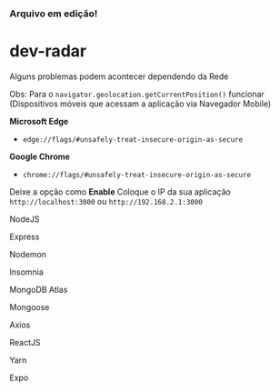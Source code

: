 ### Arquivo em edição!

# dev-radar

Alguns problemas podem acontecer dependendo da Rede

Obs: Para o `navigator.geolocation.getCurrentPosition()` funcionar (Dispositivos móveis que acessam a aplicação via Navegador Mobile)

**Microsoft Edge**

- `edge://flags/#unsafely-treat-insecure-origin-as-secure` 

**Google Chrome**

- `chrome://flags/#unsafely-treat-insecure-origin-as-secure` 


Deixe a opção como **Enable**
Coloque o IP da sua aplicação 
`http://localhost:3000` ou `http://192.168.2.1:3000`

NodeJS

Express

Nodemon

Insomnia

MongoDB Atlas

Mongoose

Axios

ReactJS

Yarn

Expo
